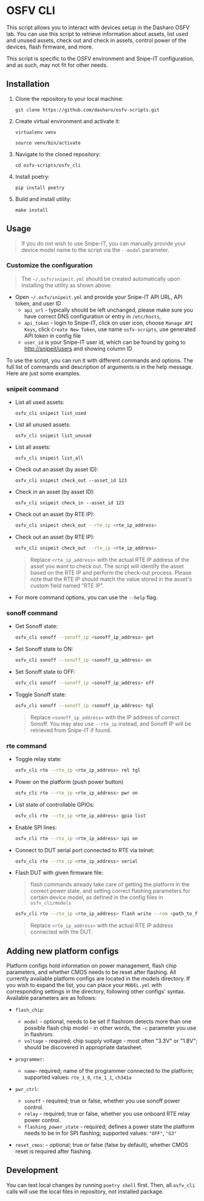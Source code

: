 # OSFV CLI

This script allows you to interact with devices setup in the Dasharo OSFV lab.
You can use this script to retrieve information about assets, list used and
unused assets, check out and check in assets, control power of the devices, flash
firmware, and more.

This script is specific to the OSFV environment and Snipe-IT configuration, and
as such, may not fit for other needs.

## Installation

1. Clone the repository to your local machine:

   ```shell
   git clone https://github.com/dasharo/osfv-scripts.git
   ```

1. Create virtual environment and activate it:

   ```shell
   virtualenv venv
   ```

   ```shell
   source venv/bin/activate
   ```

1. Navigate to the cloned repository:

   ```shell
   cd osfv-scripts/osfv_cli
   ```

1. Install poetry:

   ```shell
   pip install poetry
   ```

1. Build and install utility:

   ```shell
   make install
   ```

## Usage

> If you do not wish to use Snipe-IT, you can manually provide your device
> model name to the script via the `--model` parameter.

### Customize the configuration

> The `~/.osfv/snipeit.yml` should be created automatically upon installing
> the utility as shown above.

- Open `~/.osfv/snipeit.yml` and provide your Snipe-IT API URL, API token, and
  user ID
    + `api_url` - typically should be left unchanged, please make sure you have
    correct DNS configuration or entry in `/etc/hosts`,
    + `api_token` - login to Snipe-IT, click on user icon, choose `Manage API
Keys`, click `Create New Token`, use name `osfv-scripts`, use generated API
    token in config file
    + `user_id` is your Snipe-IT user id, which can be found by going to
    <http://snipeit/users> and showing column ID

To use the script, you can run it with different commands and options. The full
list of commands and description of arguments is in the help message. Here are
just some examples.

### snipeit command

- List all used assets:

  ```shell
  osfv_cli snipeit list_used
  ```

- List all unused assets:

  ```shell
  osfv_cli snipeit list_unused
  ```

- List all assets:

  ```shell
  osfv_cli snipeit list_all
  ```

- Check out an asset (by asset ID):

  ```shell
  osfv_cli snipeit check_out --asset_id 123
  ```

- Check in an asset (by asset ID):

  ```shell
  osfv_cli snipeit check_in --asset_id 123
  ```

- Check out an asset (by RTE IP):

  ```bash
  osfv_cli snipeit check_out --rte_ip <rte_ip_address>
  ```

- Check out an asset (by RTE IP):

  ```bash
  osfv_cli snipeit check_out --rte_ip <rte_ip_address>
  ```

  > Replace `<rte_ip_address>` with the actual RTE IP address of the asset you
  > want to check out. The script will identify the asset based on the RTE IP and
  > perform the check-out process.
  > Please note that the RTE IP should match the value stored in the asset's
  > custom field named "RTE IP".

- For more command options, you can use the `--help` flag.

### sonoff command

- Get Sonoff state:

  ```bash
  osfv_cli sonoff --sonoff_ip <sonoff_ip_address> get
  ```

- Set Sonoff state to ON:

  ```bash
  osfv_cli sonoff --sonoff_ip <sonoff_ip_address> on
  ```

- Set Sonoff state to OFF:

  ```bash
  osfv_cli sonoff --sonoff_ip <sonoff_ip_address> off
  ```

- Toggle Sonoff state:

  ```bash
  osfv_cli sonoff --sonoff_ip <sonoff_ip_address> tgl
  ```

  > Replace `<sonoff_ip_address>` with the IP address of correct Sonoff. You
  > may also use `--rte_ip` instead, and Sonoff IP will be retrieved from
  > Snipe-IT if found.

### rte command

- Toggle relay state:

  ```bash
  osfv_cli rte --rte_ip <rte_ip_address> rel tgl
  ```

- Power on the platform (push power button)

  ```bash
  osfv_cli rte --rte_ip <rte_ip_address> pwr on
  ```

- List state of controllable GPIOs:

  ```bash
  osfv_cli rte --rte_ip <rte_ip_address> gpio list
  ```

- Enable SPI lines:

  ```bash
  osfv_cli rte --rte_ip <rte_ip_address> spi on
  ```

- Connect to DUT serial port connected  to RTE via telnet:

  ```bash
  osfv_cli rte --rte_ip <rte_ip_address> serial
  ```

- Flash DUT with given firmware file:

  > flash commands already take care of getting the platform in the correct
  > power state, and setting correct flashing parameters for certain device model,
  > as defined in the config files in `osfv_cli/models`

  ```bash
  osfv_cli rte --rte_ip <rte_ip_address> flash write --rom <path_to_fw_file>
  ```

  > Replace `<rte_ip_address>` with the actual RTE IP address connected with
  > the DUT.

## Adding new platform configs

Platform configs hold information on power management, flash chip parameters,
and whether CMOS needs to be reset after flashing. All currently available
platform configs are located in the models directory. If you wish to expand
the list, you can place your `MODEL.yml` with corresponding settings in the
directory, following other configs' syntax. Available parameters are as
follows:

- `flash_chip`:

    + `model` - optional, needs to be set if flashrom detects more than one
    possible flash chip model - in other words, the `-c` parameter you use in
    flashrom.
    + `voltage` - required; chip supply voltage - most often "3.3V" or "1.8V";
    should be discovered in appropriate datasheet.

- `programmer`:

    + `name`- required; name of the programmer connected to the platform; supported
    values: `rte_1_0`, `rte_1_1`, `ch341a`

- `pwr_ctrl`:

    + `sonoff` - required; true or false, whether you use sonoff power control.
    + `relay` - required; true or false, whether you use onboard RTE relay
    power control.
    + `flashing_power_state` - required; defines a power state the platform
    needs to be in for SPI flashing; supported values: `"OFF"`, `"G3"`

- `reset_cmos`: - optional; true or false (false by default), whether CMOS reset
  is required after flashing.

## Development

You can test local changes by running `poetry shell` first. Then, all
`osfv_cli` calls will use the local files in repository, not installed package.
